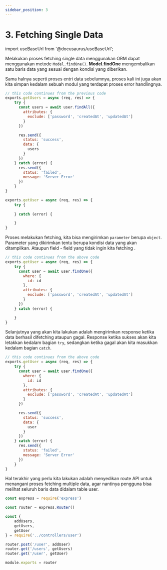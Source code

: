 ```yaml
---
sidebar_position: 3
---
```


# 3. Fetching Single Data 

import useBaseUrl from '@docusaurus/useBaseUrl';

Melakukan proses fetching single data menggunakan ORM dapat menggunakan metode `Model.findOne()`. **Model.findOne** mengembalikan satu baris data yang sesuai dengan kondisi yang diberikan.

Sama halnya seperti proses entri data sebelumnya, proses kali ini juga akan kita simpan kedalam sebuah modul yang terdapat proses error handlingnya.

```js {24-30} title=user.js
// this code continues from the previous code
exports.getUsers = async (req, res) => {
    try {
      const users = await user.findAll({
        attributes: {
          exclude: ['password', 'createdAt', 'updatedAt']
        }
      })

      res.send({
        status: 'success',
        data: {
          users
        }
      })
    } catch (error) {
      res.send({
        status: 'failed',
        message: 'Server Error'
      })
    }
}

exports.getUser = async (req, res) => {
    try {
        
    } catch (error) {

    }
}
```

Proses melakukan fetching, kita bisa mengirimkan `parameter` berupa `object`. Parameter yang dikirimkan tentu berupa kondisi data yang akan ditampilkan. Ataupun field - field yang tidak ingin kita fetching . 

```js {4-11} title=user.js
// this code continues from the above code
exports.getUser = async (req, res) => {
    try {
      const user = await user.findOne({
        where: {
          id: id
        },
        attributes: {
          exclude: ['password', 'createdAt', 'updatedAt']
        }
      })
    } catch (error) {

    }
}
```

Selanjutnya yang akan kita lakukan adalah mengirimkan response ketika data berhasil difetching ataupun gagal. Response ketika sukses akan kita letakkan kedalam bagian `try`, sedangkan ketika gagal akan kita masukkan kedalam bagian `catch`.

```js {13-18,20-23} title=user.js
// this code continues from the above code
exports.getUser = async (req, res) => {
    try {
      const user = await user.findOne({
        where: {
          id: id
        },
        attributes: {
          exclude: ['password', 'createdAt', 'updatedAt']
        }
      })

      res.send({
        status: 'success',
        data: {
          user
        }
      })
    } catch (error) {
      res.send({
        status: 'failed',
        message: 'Server Error'
      })
    }
}
```

Hal terakhir yang perlu kita lakukan adalah menyedikan route API untuk menangani proses fetching multiple data, agar nantinya pengguna bisa melihat seluruh baris data didalam table user.

```js {8,13} title=index.js
const express = require('express')

const router = express.Router()

const {
    addUsers,
    getUsers,
    getUser
} = require('../controllers/user')

router.post('/user', addUser)
router.get('/users', getUsers)
router.get('/user', getUser)

module.exports = router
```
